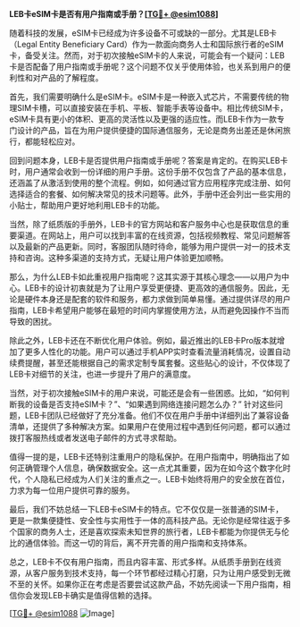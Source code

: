 **LEB卡eSIM卡是否有用户指南或手册？[[TG💪+ @esim1088](https://t.me/s/esim1088)]**

随着科技的发展，eSIM卡已经成为许多设备不可或缺的一部分。尤其是LEB卡（Legal Entity Beneficiary Card）作为一款面向商务人士和国际旅行者的eSIM卡，备受关注。然而，对于初次接触eSIM卡的人来说，可能会有一个疑问：LEB卡是否配备了用户指南或手册呢？这个问题不仅关乎使用体验，也关系到用户的便利性和对产品的了解程度。

首先，我们需要明确什么是eSIM卡。eSIM卡是一种嵌入式芯片，不需要传统的物理SIM卡槽，可以直接安装在手机、平板、智能手表等设备中。相比传统SIM卡，eSIM卡具有更小的体积、更高的灵活性以及更强的适应性。而LEB卡作为一款专门设计的产品，旨在为用户提供便捷的国际通信服务，无论是商务出差还是休闲旅行，都能轻松应对。

回到问题本身，LEB卡是否提供用户指南或手册呢？答案是肯定的。在购买LEB卡时，用户通常会收到一份详细的用户手册。这份手册不仅包含了产品的基本信息，还涵盖了从激活到使用的整个流程。例如，如何通过官方应用程序完成注册、如何选择适合的套餐、如何解决常见的技术问题等。此外，手册中还会列出一些实用的小贴士，帮助用户更好地利用LEB卡的功能。

当然，除了纸质版的手册外，LEB卡的官方网站和客户服务中心也是获取信息的重要渠道。在网站上，用户可以找到丰富的在线资源，包括视频教程、常见问题解答以及最新的产品更新。同时，客服团队随时待命，能够为用户提供一对一的技术支持和咨询。这种多渠道的支持方式，无疑让用户体验更加顺畅。

那么，为什么LEB卡如此重视用户指南呢？这其实源于其核心理念——以用户为中心。LEB卡的设计初衷就是为了让用户享受更便捷、更高效的通信服务。因此，无论是硬件本身还是配套的软件和服务，都力求做到简单易懂。通过提供详尽的用户指南，LEB卡希望用户能够在最短的时间内掌握使用方法，从而避免因操作不当而导致的困扰。

除此之外，LEB卡还在不断优化用户体验。例如，最近推出的LEB卡Pro版本就增加了更多人性化的功能。用户可以通过手机APP实时查看流量消耗情况，设置自动续费提醒，甚至还能根据自己的需求定制专属套餐。这些贴心的设计，不仅体现了LEB卡对细节的关注，也进一步提升了用户的满意度。

当然，对于初次接触eSIM卡的用户来说，可能还是会有一些困惑。比如，“如何判断我的设备是否支持eSIM卡？”、“如果遇到网络连接问题怎么办？” 针对这些问题，LEB卡团队已经做好了充分准备。他们不仅在用户手册中详细列出了兼容设备清单，还提供了多种解决方案。如果用户在使用过程中遇到任何问题，都可以通过拨打客服热线或者发送电子邮件的方式寻求帮助。

值得一提的是，LEB卡还特别注重用户的隐私保护。在用户指南中，明确指出了如何正确管理个人信息，确保数据安全。这一点尤其重要，因为在如今这个数字化时代，个人隐私已经成为人们关注的重点之一。LEB卡始终将用户的安全放在首位，力求为每一位用户提供可靠的服务。

最后，我们不妨总结一下LEB卡eSIM卡的特点。它不仅仅是一张普通的SIM卡，更是一款集便捷性、安全性与实用性于一体的高科技产品。无论你是经常往返于多个国家的商务人士，还是喜欢探索未知世界的旅行者，LEB卡都能为你提供无与伦比的通信体验。而这一切的背后，离不开完善的用户指南和支持体系。

总之，LEB卡不仅有用户指南，而且内容丰富、形式多样。从纸质手册到在线资源，从客户服务到技术支持，每一个环节都经过精心打磨，只为让用户感受到无微不至的关怀。如果你正在考虑是否要尝试这款产品，不妨先阅读一下用户指南，相信你会发现LEB卡确实是值得信赖的选择。

[[TG💪+ @esim1088](https://t.me/s/esim1088) ![Image](https://i.postimg.cc/4NQfJmqS/Snipaste-2025-05-13-00-14-12.png)]